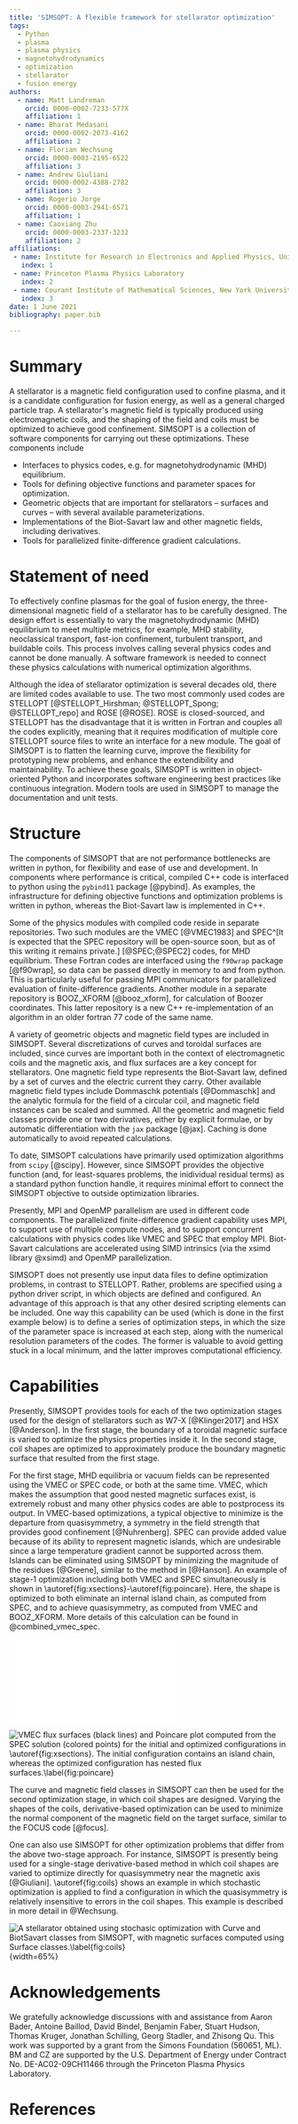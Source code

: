 ```yaml
---
title: 'SIMSOPT: A flexible framework for stellarator optimization'
tags:
  - Python
  - plasma
  - plasma physics
  - magnetohydrodynamics
  - optimization
  - stellarator
  - fusion energy
authors:
  - name: Matt Landreman
    orcid: 0000-0002-7233-577X
    affiliation: 1
  - name: Bharat Medasani
    orcid: 0000-0002-2073-4162
    affiliation: 2
  - name: Florian Wechsung
    orcid: 0000-0003-2195-6522
    affiliation: 3
  - name: Andrew Giuliani
    orcid: 0000-0002-4388-2782
    affiliation: 3
  - name: Rogerio Jorge
    orcid: 0000-0003-2941-6571
    affiliation: 1
  - name: Caoxiang Zhu
    orcid: 0000-0003-2337-3232
    affiliation: 2
affiliations:
 - name: Institute for Research in Electronics and Applied Physics, University of Maryland, College Park
   index: 1
 - name: Princeton Plasma Physics Laboratory
   index: 2
 - name: Courant Institute of Mathematical Sciences, New York University
   index: 3
date: 1 June 2021
bibliography: paper.bib

---
```


# Summary

A stellarator is a magnetic field configuration used to confine
plasma, and it is a candidate configuration for fusion energy, as well
as a general charged particle trap.  A stellarator's magnetic field is
typically produced using electromagnetic coils, and the shaping of the
field and coils must be optimized to achieve good confinement.
SIMSOPT is a collection of software components for carrying out these
optimizations.  These components include

- Interfaces to physics codes, e.g. for magnetohydrodynamic (MHD) equilibrium.
- Tools for defining objective functions and parameter spaces for optimization.
- Geometric objects that are important for stellarators – surfaces and curves – with several available parameterizations.
- Implementations of the Biot-Savart law and other magnetic fields, including derivatives.
- Tools for parallelized finite-difference gradient calculations.




# Statement of need

To effectively confine plasmas for the goal of fusion energy, 
the three-dimensional magnetic field of a stellarator has to be carefully designed.
The design effort is essentially to vary the magnetohydrodynamic (MHD) 
equilibrium to meet multiple metrics, for example, MHD stability, 
neoclassical transport, fast-ion confinement, turbulent transport, and buildable coils. 
This process involves calling several physics codes and cannot be done manually. 
A software framework is needed to connect these physics calculations with numerical optimization algorithms.

Although the idea of stellarator optimization is several decades old, 
there are limited codes available to use. 
The two most commonly used codes are STELLOPT [@STELLOPT_Hirshman; @STELLOPT_Spong; @STELLOPT_repo] and ROSE [@ROSE]. 
ROSE is
closed-sourced, and STELLOPT has the disadvantage that it is written in Fortran and couples all the codes explicitly, meaning
that it requires modification of multiple core STELLOPT source files to write an interface for a new module. 
The goal of SIMSOPT is to flatten the learning curve, 
improve the flexibility for prototyping new problems, and enhance the extendibility and maintainability. 
To achieve these goals, SIMSOPT is written in object-oriented Python and incorporates software engineering best practices like continuous integration.
Modern tools are used in SIMSOPT to manage the documentation and unit tests.


# Structure

The components of SIMSOPT that are not performance bottlenecks are
written in python, for flexibility and ease of use and development.
In components where performance is critical, compiled C++ code is
interfaced to python using the `pybind11` package [@pybind].  As
examples, the infrastructure for defining objective functions and
optimization problems is written in python, whereas the Biot-Savart
law is implemented in C++.

Some of the physics modules with compiled code reside in separate
repositories. Two such modules are the VMEC [@VMEC1983] and SPEC^[It
is expected that the SPEC repository will be open-source soon, but
as of this writing it remains private.]  [@SPEC;@SPEC2] codes, for MHD
equilibrium. These Fortran codes are interfaced using the `f90wrap`
package [@f90wrap], so data can be passed directly in memory to and
from python.  This is particularly useful for passing MPI
communicators for parallelized evaluation of finite-difference
gradients.  Another module in a separate repository is BOOZ_XFORM
[@booz_xform], for calculation of Boozer coordinates.  This latter
repository is a new C++ re-implementation of an algorithm in an older
fortran 77 code of the same name.

A variety of geometric objects and magnetic field types are included
in SIMSOPT.  Several discretizations of curves and toroidal surfaces
are included, since curves are important both in the context of
electromagnetic coils and the magnetic axis, and flux surfaces are a
key concept for stellarators. One magnetic field type represents the
Biot-Savart law, defined by a set of curves and the electric current
they carry. Other available magnetic field types include Dommaschk
potentials [@Dommaschk] and the analytic formula for the field of a
circular coil, and magnetic field instances can be scaled and
summed. All the geometric and magnetic field classes provide one or
two derivatives, either by explicit formulae, or by automatic
differentiation with the `jax` package [@jax].  Caching is done automatically
to avoid repeated calculations.

To date, SIMSOPT calculations have primarily used optimization
algorithms from `scipy` [@scipy].  However, since SIMSOPT provides the
objective function (and, for least-squares problems, the inidividual
residual terms) as a standard python function handle, it requires
minimal effort to connect the SIMSOPT objective to outside
optimization libraries.

Presently, MPI and OpenMP parallelism are used in different code
components.  The parallelized finite-difference gradient capability
uses MPI, to support use of multiple compute nodes, and to support
concurrent calculations with physics codes like VMEC and SPEC that
employ MPI. Biot-Savart calculations are accelerated using SIMD
intrinsics (via the xsimd library @xsimd) and OpenMP parallelization.

SIMSOPT does not presently use input data files to define optimization
problems, in contrast to STELLOPT. Rather, problems are specified
using a python driver script, in which objects are defined and
configured.  An advantage of this approach is that any other desired
scripting elements can be included. One way this capability can be
used (which is done in the first example below) is to define a series
of optimization steps, in which the size of the parameter space is
increased at each step, along with the numerical resolution parameters
of the codes. The former is valuable to avoid getting stuck in a local
minimum, and the latter improves computational efficiency.


# Capabilities

Presently, SIMSOPT provides tools for each of the two optimization
stages used for the design of stellarators such as W7-X [@Klinger2017]
and HSX [@Anderson].  In the first stage, the boundary of a toroidal
magnetic surface is varied to optimize the physics properties inside
it.  In the second stage, coil shapes are optimized to approximately
produce the boundary magnetic surface that resulted from the first
stage.

For the first stage, MHD equilibria or vacuum fields can be
represented using the VMEC or SPEC code, or both at the same time.
VMEC, which makes the assumption that good nested magnetic surfaces
exist, is extremely robust and many other physics codes are able to
postprocess its output.  In VMEC-based optimizations, a typical
objective to minimize is the departure from quasisymmetry, a symmetry
in the field strength that provides good confinement [@Nuhrenberg].
SPEC can provide added value because of its ability to represent
magnetic islands, which are undesirable since a large temperature
gradient cannot be supported across them.  Islands can be eliminated
using SIMSOPT by minimizing the magnitude of the residues [@Greene],
similar to the method in [@Hanson].  An example of stage-1
optimization including both VMEC and SPEC simultaneously is shown in
\autoref{fig:xsections}-\autoref{fig:poincare}. Here, the shape is
optimized to both eliminate an internal island chain, as computed from
SPEC, and to achieve quasisymmetry, as computed from VMEC and
BOOZ_XFORM. More details of this calculation can be found in
@combined_vmec_spec.

![An example of stage-1 optimization using SIMSOPT, in which the
 shape of a toroidal boundary is optimized to eliminate magnetic
 islands and improve
 quasisymmetry.  Shown on the left are slices through the surface
at different angles $\phi$ of the initial and the optimized
configuratios. \label{fig:xsections}](20210530-01-014-combinedVmecSpecOpt_xsections.pdf)

![VMEC flux surfaces (black lines) and Poincare plot computed from the
 SPEC solution (colored points) for the initial and optimized
 configurations in
 \autoref{fig:xsections}.
 The initial configuration contains an island chain, whereas the optimized configuration has nested flux surfaces.\label{fig:poincare}](20210530-01-014-combinedVmecSpecOpt_poincare.png)

The curve and magnetic field classes in SIMSOPT can then be used for
the second optimization stage, in which coil shapes are designed.
Varying the shapes of the coils, derivative-based optimization can be
used to minimize the normal component of the magnetic field on the
target surface, similar to the FOCUS code [@focus].

One can also use SIMSOPT for other optimization problems that differ
from the above two-stage approach.  For instance, SIMSOPT is
presently being used for a single-stage derivative-based method in
which coil shapes are varied to optimize directly for quasisymmetry
near the magnetic axis [@Giuliani]. \autoref{fig:coils} shows an
example in which stochastic optimization is applied to find a
configuration in which the quasisymmetry is relatively insensitive to
errors in the coil shapes.  This example is described in more
detail in @Wechsung.


![A stellarator obtained using stochasic optimization with `Curve` and
 `BiotSavart` classes from SIMSOPT, with magnetic surfaces computed
 using `Surface` classes.\label{fig:coils}](rt_angle.png){width=65%}





# Acknowledgements

We gratefully acknowledge discussions with and assistance from
Aaron Bader,
Antoine Baillod,
David Bindel,
Benjamin Faber,
Stuart Hudson,
Thomas Kruger,
Jonathan Schilling,
Georg Stadler,
and
Zhisong Qu.
This work was supported by a grant from the Simons Foundation (560651,
ML).  BM and CZ are supported by the U.S. Department of Energy under
Contract No. DE-AC02-09CH11466 through the Princeton Plasma Physics
Laboratory.

# References
